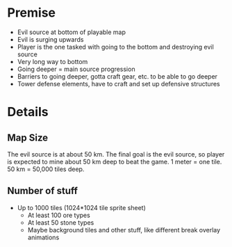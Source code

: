 # Premise

- Evil source at bottom of playable map
- Evil is surging upwards
- Player is the one tasked with going to the bottom and destroying evil source
- Very long way to bottom
- Going deeper = main source progression
- Barriers to going deeper, gotta craft gear, etc. to be able to go deeper
- Tower defense elements, have to craft and set up defensive structures

# Details

## Map Size

The evil source is at about 50 km.
The final goal is the evil source, so player is expected to mine about 50 km deep to beat the game.
1 meter = one tile. 50 km = 50,000 tiles deep.

## Number of stuff

- Up to 1000 tiles (1024*1024 tile sprite sheet)
  - At least 100 ore types
  - At least 50 stone types
  - Maybe background tiles and other stuff, like different break overlay animations